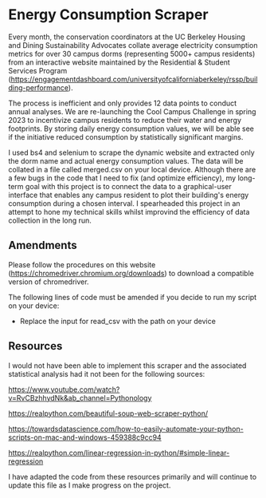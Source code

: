 # Energy Consumption Scraper
Every month, the conservation coordinators at the UC Berkeley Housing and Dining Sustainability Advocates collate average electricity consumption metrics for over 30 campus dorms (representing 5000+ campus residents) from an interactive website maintained by the Residential & Student Services Program (https://engagementdashboard.com/universityofcaliforniaberkeley/rssp/building-performance).

The process is inefficient and only provides 12 data points to conduct annual analyses. We are re-launching the Cool Campus Challenge in spring 2023 to incentivize campus residents to reduce their water and energy footprints. By storing daily energy consumption values, we will be able see if the initiative reduced consumption by statistically significant margins. 

I used bs4 and selenium to scrape the dynamic website and extracted only the dorm name and actual energy consumption values. The data will be collated in a file called merged.csv on your local device. Although there are a few bugs in the code that I need to fix (and optimize efficiency), my long-term goal with this project is to connect the data to a graphical-user interface that enables any campus resident to plot their building's energy consumption during a chosen interval. I spearheaded this project in an attempt to hone my technical skills whilst improvind the efficiency of data collection in the long run.

## Amendments
Please follow the procedures on this website (https://chromedriver.chromium.org/downloads) to download a compatible version of chromedriver.

The following lines of code must be amended if you decide to run my script on your device:
- Replace the input for read_csv with the path on your device

## Resources
I would not have been able to implement this scraper and the associated statistical analysis had it not been for the following sources:

https://www.youtube.com/watch?v=RvCBzhhydNk&ab_channel=Pythonology

https://realpython.com/beautiful-soup-web-scraper-python/

https://towardsdatascience.com/how-to-easily-automate-your-python-scripts-on-mac-and-windows-459388c9cc94

https://realpython.com/linear-regression-in-python/#simple-linear-regression

I have adapted the code from these resources primarily and will continue to update this file as I make progress on the project. 
